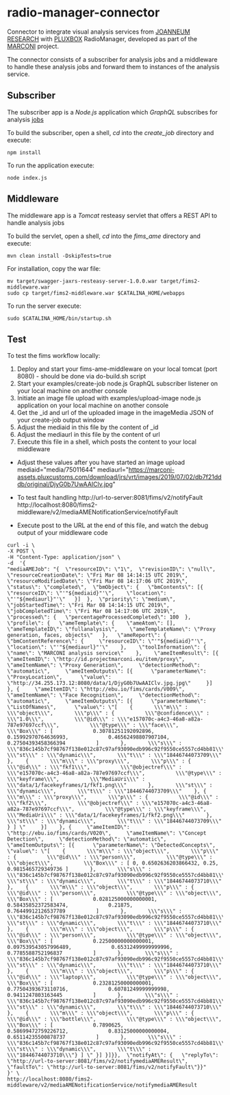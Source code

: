# radio-manager-connector

Connector to integrate visual analysis services from [JOANNEUM RESEARCH](https://www.joanneum.at/en/digital) with [PLUXBOX](http://pluxbox.com) RadioManager, developed as part of the [MARCONI](https://www.projectmarconi.eu/) project.

The connector consists of a subscriber for analysis jobs and a middleware to handle these analysis jobs and forward them to instances of the analysis service.

## Subscriber
The subscriber app is a *Node.js* application which *GraphQL* subscribes for analysis 
[jobs](https://graphql.org/) 

To build the subscriber, open a shell, *cd* into the *create_job* directory and execute:

```
npm install
```
To run the application execute:

```
node index.js
```

## Middleware
The middleware app is a *Tomcat* resteasy servlet that offers a REST API to handle analysis jobs

To build the servlet, open a shell, *cd* into the *fims_ame* directory and execute:

```
mvn clean install -DskipTests=true
```
For installation, copy the war file:
```
mv target/swagger-jaxrs-resteasy-server-1.0.0.war target/fims2-middleware.war 
sudo cp target/fims2-middleware.war $CATALINA_HOME/webapps 
```

To run the server execute:
```
sudo $CATALINA_HOME/bin/startup.sh 
```

## Test
To test the fims workflow locally:

1) Deploy and start your fims-ame-middleware on your local tomcat (port 8080) - should be done via do-build.sh script
2) Start your examples/create-job node.js GraphQL subscriber listener on your local machine on another console
3) Initiate an image file upload with examples/upload-image node.js application on your local machine on another console
4) Get the _id and url of the uploaded image in the imageMedia JSON of your create-job output window
5) Adjust the mediaid in this file by the content of _id
6) Adjust the mediaurl in this file by the content of url
7) Execute this file in a shell, which posts the content to your local middleware

* Adjust these values after you have started an image upload
mediaid="media/75011644"
mediaurl="https://marconi-assets.pluxcustoms.com/download/jrs/vrt/images/2019/07/02/db7f21dddb/original/DjyG0b7UwAAIClv.jpg"

* To test fault handling
http://url-to-server:8081/fims/v2/notifyFault
http://localhost:8080/fims2-middleware/v2/mediaAMENotificationService/notifyFault

* Execute post to the URL at the end of this file, and watch the debug output of your middleware code

```
curl -i \
-X POST \
-H "Content-Type: application/json" \
-d  '{
"mediaAMEJob": "{  \"resourceID\": \"1\",  \"revisionID\": \"null\",  \"resourceCreationDate\": \"Fri Mar 08 14:14:15 UTC 2019\",  \"resourceModifiedDate\": \"Fri Mar 08 14:17:06 UTC 2019\",  \"status\": \"completed\",  \"bmObject\": {   \"bmContents\": [{    \"resourceID\": \"'"${mediaid}"'\",    \"location\": \"'"${mediaurl}"'\"   }]  },  \"priority\": \"medium\",  \"jobStartedTime\": \"Fri Mar 08 14:14:15 UTC 2019\",  \"jobCompletedTime\": \"Fri Mar 08 14:17:06 UTC 2019\",  \"processed\": {   \"percentageProcessedCompleted\": 100  },  \"profile\": {   \"ameTemplate\": {    \"ameAtom\": [],    \"ameTemplateID\": \"fullanalysis\",    \"ameTemplateName\": \"Proxy generation, faces, objects\"   },   \"ameReport\": {    \"bmContentReference\": {     \"resourceID\": \"'"${mediaid}"'\",     \"location\": \"'"${mediaurl}"'\"    },    \"toolInformation\": {     \"name\": \"MARCONI analysis service\"    },    \"ameItemResult\": [{     \"ameItemID\": \"http://id.projectmarconi.eu/item/proxy\",     \"ameItemName\": \"Proxy Generation\",     \"detectionMethod\": \"automatic\",     \"ameItemOutputs\": [{      \"parameterName\": \"ProxyLocation\",      \"value\": \"http://34.255.173.12:8080/data/1/DjyG0b7UwAAIClv.jpg.jpg\"     }]    }, {     \"ameItemID\": \"http://ebu.io/fims/cards/V009\",     \"ameItemName\": \"Face Recognition\",     \"detectionMethod\": \"automatic\",     \"ameItemOutputs\": [{      \"parameterName\": \"ListOfNames\",      \"value\": \"[    {       \\\"m\\\" : \\\"object\\\",       \\\"p\\\" : {          \\\"@confidence\\\" : \\\"1.0\\\",          \\\"@id\\\" : \\\"e157070c-a4c3-46a8-a82a-787e97697ccf\\\",          \\\"@type\\\" : \\\"face\\\",          \\\"Box\\\" : [             0.30781251192092896,             0.15992970764636993,             0.46562498807907104,             0.27504393458366394          ]       },       \\\"s\\\" : \\\"836c145b7cf98767f138e012c87c97af93090edb996c92f9550ce5557cd4bb81\\\",       \\\"st\\\" : \\\"dynamic\\\",       \\\"t\\\" : \\\"18446744073709\\\"    },    {       \\\"m\\\" : \\\"proxy\\\",       \\\"p\\\" : {          \\\"@id\\\" : \\\"fkf1\\\",          \\\"@objectref\\\" : \\\"e157070c-a4c3-46a8-a82a-787e97697ccf\\\",          \\\"@type\\\" : \\\"keyframe\\\",          \\\"MediaUri\\\" : \\\"data/1/facekeyframes/1/fkf1.png\\\"       },       \\\"st\\\" : \\\"dynamic\\\",       \\\"t\\\" : \\\"18446744073709\\\"    }, {       \\\"m\\\" : \\\"proxy\\\",       \\\"p\\\" : {          \\\"@id\\\" : \\\"fkf2\\\",          \\\"@objectref\\\" : \\\"e157070c-a4c3-46a8-a82a-787e97697ccf\\\",          \\\"@type\\\" : \\\"keyframe\\\",          \\\"MediaUri\\\" : \\\"data/1/facekeyframes/1/fkf2.png\\\"       },       \\\"st\\\" : \\\"dynamic\\\",       \\\"t\\\" : \\\"18446744073709\\\"    } ] \"     }]    }, {     \"ameItemID\": \"http://ebu.io/fims/cards/V020\",     \"ameItemName\": \"Concept Detection\",     \"detectionMethod\": \"automatic\",     \"ameItemOutputs\": [{      \"parameterName\": \"DetectedConcepts\",      \"value\": \"[    {       \\\"m\\\" : \\\"object\\\",       \\\"p\\\" : {          \\\"@id\\\" : \\\"person\\\",          \\\"@type\\\" : \\\"object\\\",          \\\"Box\\\" : [ 0, 0.6502636203866432, 0.25, 0.9815465729349736 ]       },       \\\"s\\\" : \\\"836c145b7cf98767f138e012c87c97af93090edb996c92f9550ce5557cd4bb81\\\",       \\\"st\\\" : \\\"dynamic\\\",       \\\"t\\\" : \\\"18446744073710\\\"    },    {       \\\"m\\\" : \\\"object\\\",       \\\"p\\\" : {          \\\"@id\\\" : \\\"person\\\",          \\\"@type\\\" : \\\"object\\\",          \\\"Box\\\" : [             0.028125000000000001,             0.58435852372583474,             0.21875,             0.76449912126537789          ]       },       \\\"s\\\" : \\\"836c145b7cf98767f138e012c87c97af93090edb996c92f9550ce5557cd4bb81\\\",       \\\"st\\\" : \\\"dynamic\\\",       \\\"t\\\" : \\\"18446744073710\\\"    },    {       \\\"m\\\" : \\\"object\\\",       \\\"p\\\" : {          \\\"@id\\\" : \\\"person\\\",          \\\"@type\\\" : \\\"object\\\",          \\\"Box\\\" : [             0.22500000000000001,             0.097539543057996489,             0.65312499999999996,             0.7785588752196837          ]       },       \\\"s\\\" : \\\"836c145b7cf98767f138e012c87c97af93090edb996c92f9550ce5557cd4bb81\\\",       \\\"st\\\" : \\\"dynamic\\\",       \\\"t\\\" : \\\"18446744073710\\\"    },    {       \\\"m\\\" : \\\"object\\\",       \\\"p\\\" : {          \\\"@id\\\" : \\\"laptop\\\",          \\\"@type\\\" : \\\"object\\\",          \\\"Box\\\" : [             0.23281250000000001,             0.77504393673110716,             0.60781249999999998,             0.9411247803163445          ]       },       \\\"s\\\" : \\\"836c145b7cf98767f138e012c87c97af93090edb996c92f9550ce5557cd4bb81\\\",       \\\"st\\\" : \\\"dynamic\\\",       \\\"t\\\" : \\\"18446744073710\\\"    },    {       \\\"m\\\" : \\\"object\\\",       \\\"p\\\" : {          \\\"@id\\\" : \\\"bottle\\\",          \\\"@type\\\" : \\\"object\\\",          \\\"Box\\\" : [             0.7890625,             0.58699472759226712,             0.83125000000000004,             0.65114235500878737          ]       },       \\\"s\\\" : \\\"836c145b7cf98767f138e012c87c97af93090edb996c92f9550ce5557cd4bb81\\\",       \\\"st\\\" : \\\"dynamic\\\",       \\\"t\\\" : \\\"18446744073710\\\"} ] \" }] }]}},  \"notifyAt\": {   \"replyTo\": \"http://url-to-server:8081/fims/v2/notifymediaAMEResult\", \"faultTo\": \"http://url-to-server:8081/fims/v2/notifyFault\"}}"
}' \
http://localhost:8080/fims2-middleware/v2/mediaAMENotificationService/notifymediaAMEResult
```

